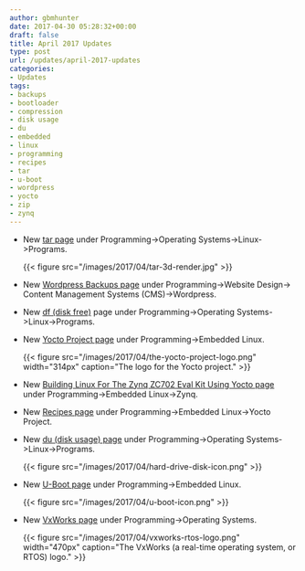 ```yaml
---
author: gbmhunter
date: 2017-04-30 05:28:32+00:00
draft: false
title: April 2017 Updates
type: post
url: /updates/april-2017-updates
categories:
- Updates
tags:
- backups
- bootloader
- compression
- disk usage
- du
- embedded
- linux
- programming
- recipes
- tar
- u-boot
- wordpress
- yocto
- zip
- zynq
---
```



* New [tar page](/programming/operating-systems/linux/programs/tar) under Programming->Operating Systems->Linux->Programs.  

	{{< figure src="/images/2017/04/tar-3d-render.jpg"   >}}

* New [Wordpress Backups page](/programming/website-design/content-management-systems/wordpress/wordpress-backups) under Programming->Website Design-> Content Management Systems (CMS)->Wordpress.
* New [df (disk free)](/programming/operating-systems/linux/programs/df-disk-free) page under Programming->Operating Systems->Linux->Programs.
* New [Yocto Project page](/programming/embedded-linux/yocto-project) under Programming->Embedded Linux.  

	{{< figure src="/images/2017/04/the-yocto-project-logo.png" width="314px" caption="The logo for the Yocto project."  >}}

* New [Building Linux For The Zynq ZC702 Eval Kit Using Yocto page](/programming/embedded-linux/zynq/building-linux-for-the-zynq-zc702-eval-kit-using-yocto) under Programming->Embedded Linux->Zynq.
* New [Recipes page](/programming/embedded-linux/yocto-project/recipes) under Programming->Embedded Linux->Yocto Project.
* New [du (disk usage) page](/programming/operating-systems/linux/programs/du-disk-usage) under Programming->Operating Systems->Linux->Programs.  

	{{< figure src="/images/2017/04/hard-drive-disk-icon.png"   >}}

* New [U-Boot page](/programming/embedded-linux/u-boot) under Programming->Embedded Linux.  

	{{< figure src="/images/2017/04/u-boot-icon.png"   >}}

* New [VxWorks page](/programming/operating-systems/vxworks) under Programming->Operating Systems.  

	{{< figure src="/images/2017/04/vxworks-rtos-logo.png" width="470px" caption="The VxWorks (a real-time operating system, or RTOS) logo."  >}}